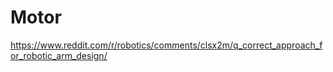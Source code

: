 # Motor

https://www.reddit.com/r/robotics/comments/clsx2m/q_correct_approach_for_robotic_arm_design/
